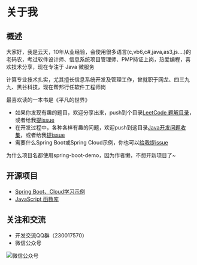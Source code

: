 # 关于我

## 概述

大家好，我是云天，10年从业经验，会使用很多语言(c,vb6,c#,java,as3,js....)的老码农，考过软件设计师、信息系统项目管理师、PMP持证上岗，热爱编程，喜欢技术分享，现在专注于 Java 微服务

计算专业技术扎实，尤其擅长信息系统开发及管理工作，曾就职于网龙、四三九九、黑谷科技，现在帮邦行任软件工程师岗

最喜欢读的一本书是《平凡的世界》

- 如果你发现有趣的题目，欢迎分享出来，push到个目录[LeetCode 题解目录](https://github.com/smltq/spring-boot-demo/tree/master/leetcode)，或者给我[提issue](https://github.com/smltq/spring-boot-demo/issues)
- 在开发过程中，各种各样有趣的问题，欢迎push到这目录[Java开发问题收集](https://github.com/smltq/spring-boot-demo/tree/master/java-gather)，或者给我[提issue](https://github.com/smltq/spring-boot-demo/issues)
- 需要什么Spring Boot或Spring Cloud示例，你也可以[给我提issue](https://github.com/smltq/spring-boot-demo/issues)

为什么项目名都使用spring-boot-demo，因为作者懒，不想开新项目了~

## 开源项目

- [Spring Boot、Cloud学习示例](https://github.com/smltq/spring-boot-demo)
- [JavaScript 函数库](https://github.com/smltq/jPublic)

## 关注和交流

- 开发交流QQ群（230017570）
- 微信公众号

![微信公众号](http://49.235.170.100:8090/upload/2019/10/qrcode-92534a5bf579459eaea982a6bcc83e9c.jpg)